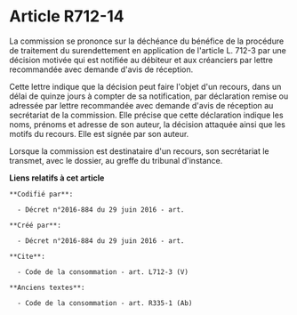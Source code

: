 # Article R712-14

La commission se prononce sur la déchéance du bénéfice de la procédure de traitement du surendettement en application de
l'article L. 712-3 par une décision motivée qui est notifiée au débiteur et aux créanciers par lettre recommandée avec
demande d'avis de réception. 

Cette lettre indique que la décision peut faire l'objet d'un recours, dans un délai de quinze jours à compter de sa
notification, par déclaration remise ou adressée par lettre recommandée avec demande d'avis de réception au secrétariat de la
commission. Elle précise que cette déclaration indique les noms, prénoms et adresse de son auteur, la décision attaquée ainsi
que les motifs du recours. Elle est signée par son auteur. 

Lorsque la commission est destinataire d'un recours, son secrétariat le transmet, avec le dossier, au greffe du tribunal
d'instance.

**Liens relatifs à cet article**

	**Codifié par**:

	  - Décret n°2016-884 du 29 juin 2016 - art.

	**Créé par**:

	  - Décret n°2016-884 du 29 juin 2016 - art.

	**Cite**:

	  - Code de la consommation - art. L712-3 (V)

	**Anciens textes**:

	  - Code de la consommation - art. R335-1 (Ab)
